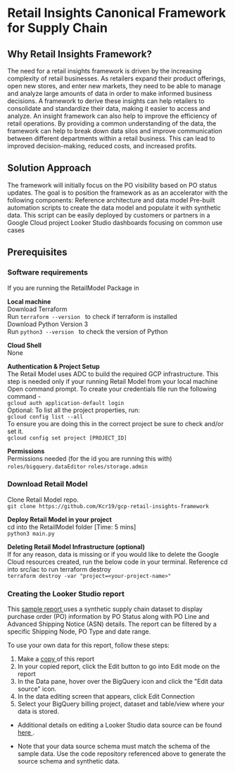 # Retail Insights Canonical Framework for Supply Chain
## Why Retail Insights Framework?
The need for a retail insights framework is driven by the increasing complexity of retail businesses. As retailers expand their product offerings, open new stores, and enter new markets, they need to be able to manage and analyze large amounts of data in order to make informed business decisions. A framework to derive these insights can help retailers to consolidate and standardize their data, making it easier to access and analyze.
An insight framework can also help to improve the efficiency of retail operations. By providing a common understanding of the data, the framework can help to break down data silos and improve communication between different departments within a retail business. This can lead to improved decision-making, reduced costs, and increased profits.

## Solution Approach
The framework will initially focus on the PO visibility based on PO status updates. The goal is to position the framework as as an accelerator with the following components:
Reference architecture and data model
Pre-built automation scripts to create the data model and populate it with synthetic data. This script can be easily deployed by customers or partners in a Google Cloud project
Looker Studio dashboards focusing on common use cases

## Prerequisites
### Software requirements
If you are running the RetailModel Package in 

**Local machine** \
Download Terraform \
Run ```terraform --version ``` to check if terraform is installed \
Download Python Version 3 \
Run ```python3 --version ``` to check the version of Python 

**Cloud Shell** \
None 

**Authentication & Project Setup** \
The Retail Model uses ADC to build the required GCP infrastructure.
This step is needed only if your running Retail Model from your local machine
Open command prompt. To create your credentials file run the following command - \
``gcloud auth application-default login ``\
Optional: To list all the project properties, run: \
``gcloud config list --all`` \
To ensure you are doing this in the correct project be sure to check and/or set it. \
``gcloud config set project [PROJECT_ID] ``

**Permissions**\
Permissions needed (for the id you are running this with)\
``roles/bigquery.dataEditor``
``roles/storage.admin``

### Download Retail Model 
Clone Retail Model repo. \
``git clone https://github.com/Kcr19/gcp-retail-insights-framework``

**Deploy Retail Model in your project**\
cd into the RetailModel folder [Time: 5 mins]\
``python3 main.py`` 

**Deleting Retail Model Infrastructure (optional)** \
If for any reason, data is missing or if you would like to delete the Google Cloud resources created, run the below code in your terminal.  Reference 
cd into src/iac to run terraform destroy \
``terraform destroy -var "project=<your-project-name>"`` 

### Creating the Looker Studio report

This <a href ="https://lookerstudio.google.com/u/0/reporting/f42c2d7f-a15d-4cc6-a8e7-0fa90685dbf0/page/p_k5114r9s9c" target="_blank">sample report </a> uses a synthetic supply chain dataset to display purchase order (PO) information by PO Status along with PO Line and Advanced Shipping Notice (ASN) details. The report can be filtered by a specific Shipping Node, PO Type and date range. 

To use your own data for this report, follow these steps:
1) Make a <a href ="https://support.google.com/looker-studio/answer/7175478?hl=en#zippy=%2Cin-this-article" target="_blank">copy </a>of this report
2) In your copied report, click the Edit button to go into Edit mode on the report
3) In the Data pane, hover over the BigQuery icon and click the "Edit data source" icon.
4) In the data editing screen that appears, click Edit Connection
5) Select your BigQuery billing project, dataset and table/view where your data is stored.

* Additional details on editing a Looker Studio data source can be found <a href ="https://support.google.com/looker-studio/answer/7178497?hl=en#zippy=%2Cin-this-article" target="_blank">here </a>.

* Note that your data source schema must match the schema of the sample data. Use the code repository referenced above to generate the source schema and synthetic data.


